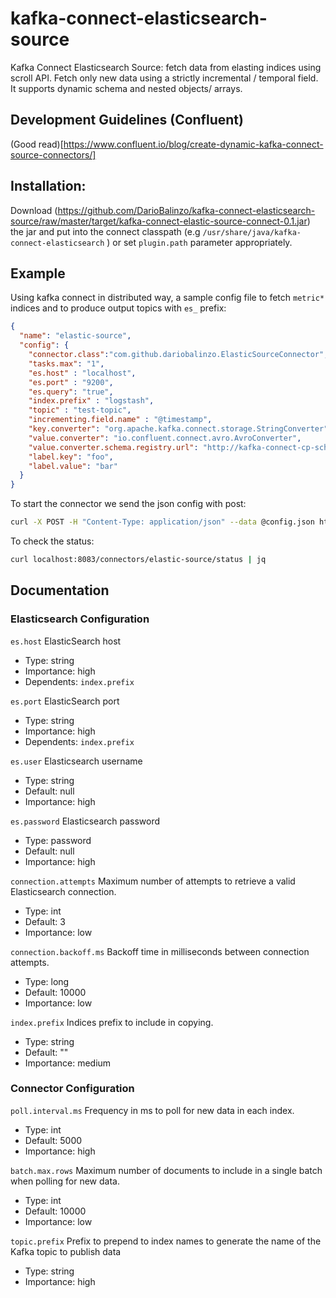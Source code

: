 # kafka-connect-elasticsearch-source
Kafka Connect Elasticsearch Source: fetch data from elasting indices using scroll API. Fetch only new data using a strictly incremental / temporal field.
 It supports dynamic schema and nested objects/ arrays.

## Development Guidelines (Confluent)
(Good read)[https://www.confluent.io/blog/create-dynamic-kafka-connect-source-connectors/]

## Installation:
Download (https://github.com/DarioBalinzo/kafka-connect-elasticsearch-source/raw/master/target/kafka-connect-elastic-source-connect-0.1.jar) the jar and put into the connect classpath (e.g ``/usr/share/java/kafka-connect-elasticsearch`` ) or set ``plugin.path`` parameter appropriately.

## Example
Using kafka connect in distributed way, a sample config file to fetch ``metric*`` indices and to produce output topics with ``es_`` prefix:

```json
{
  "name": "elastic-source",
  "config": {
    "connector.class":"com.github.dariobalinzo.ElasticSourceConnector",
    "tasks.max": "1",
    "es.host" : "localhost",
    "es.port" : "9200",
    "es.query": "true",
    "index.prefix" : "logstash",
    "topic" : "test-topic",
    "incrementing.field.name" : "@timestamp",
    "key.converter": "org.apache.kafka.connect.storage.StringConverter",
    "value.converter": "io.confluent.connect.avro.AvroConverter",
    "value.converter.schema.registry.url": "http://kafka-connect-cp-schema-registry.queue:8081",
    "label.key": "foo",
    "label.value": "bar"
  }
}
```
To start the connector we send the json config with post:
```bash
curl -X POST -H "Content-Type: application/json" --data @config.json http://localhost:8083/connectors | jq
  ```

To check the status:
```bash
curl localhost:8083/connectors/elastic-source/status | jq
  ```


## Documentation

### Elasticsearch Configuration

``es.host``
  ElasticSearch host

  * Type: string
  * Importance: high
  * Dependents: ``index.prefix``

``es.port``
  ElasticSearch port

  * Type: string
  * Importance: high
  * Dependents: ``index.prefix``

``es.user``
  Elasticsearch username

  * Type: string
  * Default: null
  * Importance: high

``es.password``
  Elasticsearch password

  * Type: password
  * Default: null
  * Importance: high

``connection.attempts``
  Maximum number of attempts to retrieve a valid Elasticsearch connection.

  * Type: int
  * Default: 3
  * Importance: low

``connection.backoff.ms``
  Backoff time in milliseconds between connection attempts.

  * Type: long
  * Default: 10000
  * Importance: low

``index.prefix``
  Indices prefix to include in copying.

  * Type: string
  * Default: ""
  * Importance: medium


### Connector Configuration

``poll.interval.ms``
  Frequency in ms to poll for new data in each index.

  * Type: int
  * Default: 5000
  * Importance: high

``batch.max.rows``
  Maximum number of documents to include in a single batch when polling for new data.

  * Type: int
  * Default: 10000
  * Importance: low

``topic.prefix``
  Prefix to prepend to index names to generate the name of the Kafka topic to publish data

  * Type: string
  * Importance: high
  

